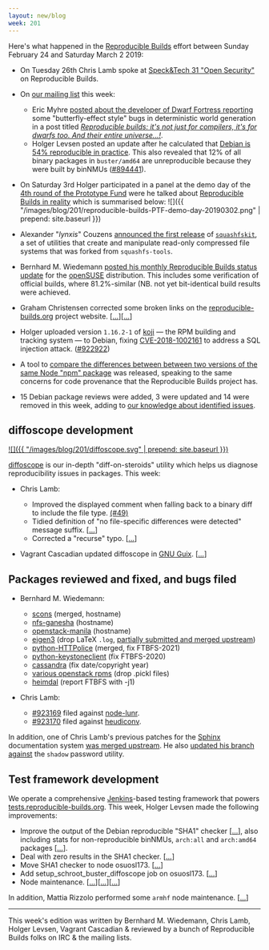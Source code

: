 ```yaml
---
layout: new/blog
week: 201
---
```


Here's what happened in the [Reproducible Builds](https://reproducible-builds.org) effort between Sunday February 24 and Saturday March 2 2019:

* On Tuesday 26th Chris Lamb spoke at [Speck&Tech 31 "Open Security"](https://www.eventbrite.com/e/specktech-31-open-security-tickets-53503912643) on Reproducible Builds.

* On [our mailing list](https://lists.reproducible-builds.org/pipermail/rb-general/) this week:
    * Eric Myhre [posted about the developer of Dwarf Fortress reporting](https://lists.reproducible-builds.org/pipermail/rb-general/2019-February/001473.html) some "butterfly-effect style" bugs in deterministic world generation in a post titled [*Reproducible builds: it's not just for compilers, it's for dwarfs too.  And their entire universe...!*](http://www.bay12games.com/dwarves/#2019-02-21).
    * Holger Levsen posted an update after he calculated that [Debian is 54% reproducible in practice](https://lists.reproducible-builds.org/pipermail/rb-general/2019-March/001479.html). This also revealed that 12% of all binary packages in `buster/amd64` are unreproducible because they were built by binNMUs ([#894441](https://bugs.debian.org/894441)).

* On Saturday 3rd Holger participated in a panel at the demo day of the [4th round of the Prototype Fund](https://prototypefund.de/projects/round4/) were he talked about [Reproducible Builds in reality](https://prototypefund.de/project/reproducible-builds-in-der-wirklichkeit/) which is summarised below:
    ![]({{ "/images/blog/201/reproducible-builds-PTF-demo-day-20190302.png" | prepend: site.baseurl }})

* Alexander "*lynxis*" Couzens [announced the first release](https://bugs.debian.org/918480#42) of [`squashfskit`](https://github.com/squashfskit/squashfskit), a set of utilities that create and manipulate read-only compressed file systems that was forked from `squashfs-tools`.

* Bernhard M. Wiedemann [posted his monthly Reproducible Builds status update](https://lists.opensuse.org/opensuse-factory/2019-02/msg00599.html) for the [openSUSE](https://opensuse.org/) distribution. This includes some verification of official builds, where 81.2%-similar (NB. not yet bit-identical build results were achieved.

* Graham Christensen corrected some broken links on the [reproducible-builds.org](https://reproducible-builds.org) project website.&nbsp;[[...](https://salsa.debian.org/reproducible-builds/reproducible-website/commit/43ba1a1)][[...](https://salsa.debian.org/reproducible-builds/reproducible-website/commit/a691971)]

* Holger uploaded version `1.16.2-1` of [koji](https://pagure.io/koji) — the RPM building and tracking system — to Debian, fixing [CVE-2018-1002161](https://security-tracker.debian.org/tracker/CVE-2018-1002161) to address a SQL injection attack. ([#922922](https://bugs.debian.irg/922922))

* A tool to [compare the differences between between two versions of the same Node "npm" package](https://diff.intrinsic.com/) was released, speaking to the same concerns for code provenance that the Reproducible Builds project has.

* 15 Debian package reviews were added, 3 were updated and 14 were removed in this week, adding to [our knowledge about identified issues](https://tests.reproducible-builds.org/debian/index_issues.html).

## diffoscope development

[![]({{ "/images/blog/201/diffoscope.svg" | prepend: site.baseurl }})](https://diffoscope.org)

[diffoscope](https://diffoscope.org/) is our in-depth "diff-on-steroids" utility which helps us diagnose reproducibility issues in packages. This week:

* Chris Lamb:
    * Improved the displayed comment when falling back to a binary diff to include the file type.&nbsp;[(#49)](https://salsa.debian.org/reproducible-builds/diffoscope/issues/49)
    * Tidied definition of "no file-specific differences were detected" message suffix.&nbsp;[[...](https://salsa.debian.org/reproducible-builds/diffoscope/commit/a671bfb)]
    * Corrected a "recurse" typo.&nbsp;[[...](https://salsa.debian.org/reproducible-builds/diffoscope/commit/d41f09b)]

* Vagrant Cascadian updated diffoscope in [GNU Guix](https://www.gnu.org/software/guix/).&nbsp;[[...](https://git.savannah.gnu.org/cgit/guix.git/commit/?id=6dacaa70a0874662cbdabfc6df987cd5a09a518c)]

## Packages reviewed and fixed, and bugs filed

* Bernhard M. Wiedemann:
    * [scons](https://github.com/SCons/scons/pull/3312) (merged, hostname)
    * [nfs-ganesha](https://build.opensuse.org/request/show/679666) (hostname)
    * [openstack-manila](https://build.opensuse.org/request/show/680412) (hostname)
    * [eigen3](https://build.opensuse.org/request/show/679669) (drop LaTeX `.log`, [partially submitted and merged upstream](https://bitbucket.org/eigen/eigen/pull-requests/598/do-not-keep-latex-logs/diff))
    * [python-HTTPolice](https://github.com/vfaronov/httpolice/pull/9) (merged, fix FTBFS-2021)
    * [python-keystoneclient](https://review.openstack.org/640024) (fix FTBFS-2020)
    * [cassandra](https://issues.apache.org/jira/browse/CASSANDRA-15039) (fix date/copyright year)
    * [various openstack rpms](https://review.openstack.org/640293) (drop .pickl files)
    * [heimdal](https://github.com/heimdal/heimdal/issues/529) (report FTBFS with -j1)

* Chris Lamb:
    * [#923169](https://bugs.debian.org/923169) filed against [node-lunr](https://tracker.debian.org/pkg/node-lunr).
    * [#923170](https://bugs.debian.org/923170) filed against [heudiconv](https://tracker.debian.org/pkg/heudiconv).

In addition, one of Chris Lamb's previous patches for the [Sphinx](https://sphinx-doc.org) documentation system [was merged upstream](https://github.com/sphinx-doc/sphinx/pull/6028#issuecomment-467885608). He also [updated his branch against](https://github.com/shadow-maint/shadow/pull/146#issuecomment-468750829) the `shadow` password utility.

## Test framework development

We operate a comprehensive [Jenkins](https://jenkins.io/)-based testing framework that powers [tests.reproducible-builds.org](https://tests.reproducible-builds.org). This week, Holger Levsen made the following improvements:

* Improve the output of the Debian reproducible "SHA1" checker [[...](https://salsa.debian.org/qa/jenkins.debian.net/commit/5a50d32f)], also including stats for non-reproducible binNMUs, `arch:all` and `arch:amd64` packages [[...](https://salsa.debian.org/qa/jenkins.debian.net/commit/151b4f00)].
* Deal with zero results in the SHA1 checker.&nbsp;[[...](https://salsa.debian.org/qa/jenkins.debian.net/commit/38bf9944)]
* Move SHA1 checker to node osuosl173.&nbsp;[[...](https://salsa.debian.org/qa/jenkins.debian.net/commit/2d0205d5)]
* Add setup_schroot_buster_diffoscope job on osuosl173.&nbsp;[[...](https://salsa.debian.org/qa/jenkins.debian.net/commit/8532fd178)]
* Node maintenance.&nbsp;[[...](https://salsa.debian.org/qa/jenkins.debian.net/commit/efbe90df)][[...](https://salsa.debian.org/qa/jenkins.debian.net/commit/2d0205d5)][[...](https://salsa.debian.org/qa/jenkins.debian.net/commit/b700d342)]

In addition, Mattia Rizzolo performed some `armhf` node maintenance.&nbsp;[[...](https://salsa.debian.org/qa/jenkins.debian.net/commit/50f250b9)]

---

This week's edition was written by Bernhard M. Wiedemann, Chris Lamb, Holger Levsen, Vagrant Cascadian & reviewed by a bunch of Reproducible Builds folks on IRC & the mailing lists.
